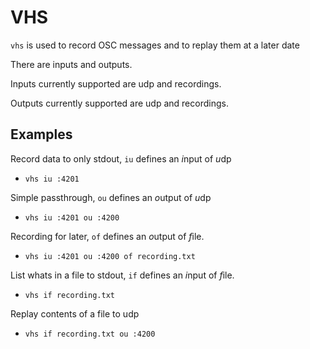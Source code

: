 # VHS

`vhs` is used to record OSC messages and to replay them at a later date

There are inputs and outputs.

Inputs currently supported are udp and recordings.

Outputs currently supported are udp and recordings.

## Examples

Record data to only stdout, `iu` defines an *i*nput of *u*dp

* `vhs iu :4201`

Simple passthrough, `ou` defines an *o*utput of *u*dp

* `vhs iu :4201 ou :4200`

Recording for later, `of` defines an *o*utput of *f*ile.

* `vhs iu :4201 ou :4200 of recording.txt`

List whats in a file to stdout, `if` defines an *i*nput of *f*ile.

* `vhs if recording.txt`

Replay contents of a file to udp

* `vhs if recording.txt ou :4200`
